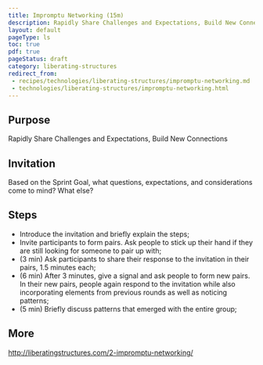 ```yaml
---
title: Impromptu Networking (15m)
description: Rapidly Share Challenges and Expectations, Build New Connections
layout: default
pageType: ls
toc: true
pdf: true
pageStatus: draft
category: liberating-structures
redirect_from: 
 - recipes/technologies/liberating-structures/impromptu-networking.md
 - technologies/liberating-structures/impromptu-networking.html
---
```


## Purpose
Rapidly Share Challenges and Expectations, Build New Connections

## Invitation
Based on the Sprint Goal, what questions, expectations, and considerations come to mind? What else?

## Steps
- Introduce the invitation and briefly explain the steps;
- Invite participants to form pairs. Ask people to stick up their hand if they are still looking for someone to pair up with;
- (3 min) Ask participants to share their response to the invitation in their pairs, 1.5 minutes each;
- (6 min) After 3 minutes, give a signal and ask people to form new pairs. In their new pairs, people again respond to the invitation while also incorporating elements from previous rounds as well as noticing patterns;
- (5 min) Briefly discuss patterns that emerged with the entire group;

## More

http://liberatingstructures.com/2-impromptu-networking/
